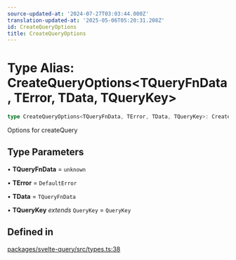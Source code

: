 ```yaml
---
source-updated-at: '2024-07-27T03:03:44.000Z'
translation-updated-at: '2025-05-06T05:20:31.208Z'
id: CreateQueryOptions
title: CreateQueryOptions
---
```


# Type Alias: CreateQueryOptions\<TQueryFnData, TError, TData, TQueryKey\>

```ts
type CreateQueryOptions<TQueryFnData, TError, TData, TQueryKey>: CreateBaseQueryOptions<TQueryFnData, TError, TData, TQueryFnData, TQueryKey>;
```

Options for createQuery

## Type Parameters

• **TQueryFnData** = `unknown`

• **TError** = `DefaultError`

• **TData** = `TQueryFnData`

• **TQueryKey** _extends_ `QueryKey` = `QueryKey`

## Defined in

[packages/svelte-query/src/types.ts:38](https://github.com/TanStack/query/blob/dac5da5416b82b0be38a8fb34dde1fc6670f0a59/packages/svelte-query/src/types.ts#L38)
